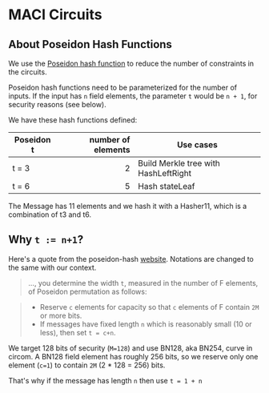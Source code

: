# MACI Circuits

## About Poseidon Hash Functions

We use the [Poseidon hash function](https://eprint.iacr.org/2019/458.pdf) to reduce the number of constraints in the circuits.

Poseidon hash functions need to be parameterized for the number of inputs.
If the input has `n` field elements, the parameter `t` would be `n + 1`, for security reasons (see below).

We have these hash functions defined:

| Poseidon t | number of elements | Use cases                            |
| ---------- | -----------------: | ------------------------------------ |
| t = 3      |                  2 | Build Merkle tree with HashLeftRight |
| t = 6      |                  5 | Hash stateLeaf                       |

The Message has 11 elements and we hash it with a Hasher11, which is a combination of t3 and t6.

## Why `t := n+1`?

Here's a quote from the poseidon-hash [website](https://www.poseidon-hash.info/). Notations are changed to the same with our context.

> ..., you determine the width `t`, measured in the number of F elements, of Poseidon permutation as follows:

> - Reserve `c` elements for capacity so that `c` elements of F contain `2M` or more bits.
> - If messages have fixed length `n` which is reasonably small (10 or less), then set `t = c+n`.

We target 128 bits of security (`M=128`) and use BN128, aka BN254, curve in circom. A BN128 field element has roughly 256 bits, so we reserve only one element (`c=1`) to contain `2M` (2 \* 128 = 256) bits.

That's why if the message has length `n` then use `t = 1 + n`
